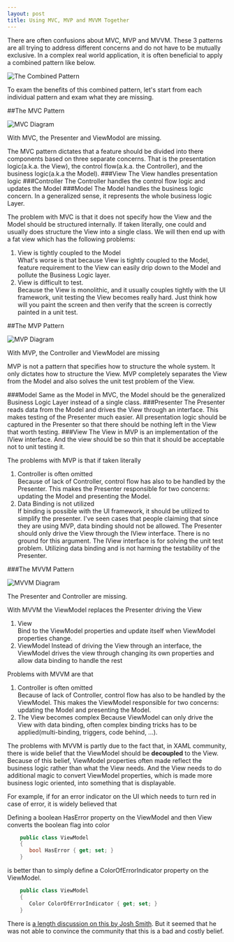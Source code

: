 ```yaml
---
layout: post
title: Using MVC, MVP and MVVM Together
---
```


There are often confusions about MVC, MVP and MVVM. These 3 patterns are all trying to address different concerns and do not have to be mutually exclusive. In a complex real world application, it is often beneficial to apply a combined pattern like below. 
<p><img src="/images/MVC_MVP_MVVM.png" alt="The Combined Pattern"></p>

To exam the benefits of this combined pattern, let's start from each individual pattern and exam what they are missing. 

##The MVC Pattern
<p><img src="/images/MVC.png" alt="MVC Diagram"></p>
With MVC, the Presenter and ViewModol are missing.
  
The MVC pattern dictates that a feature should be divided into there components based on three separate concerns. That is the presentation logic(a.k.a. the View), the control flow(a.k.a. the Controller), and the business logic(a.k.a the Model).
###View
The View handles presentation logic
###Controller
The Controller handles the control flow logic and updates the Model
###Model
The Model handles the business logic concern. In a generalized sense, it represents the whole business logic Layer.  

 The problem with MVC is that it does not specify how the View and the Model should be structured internally. If taken literally, one could and usually does structure the View into a single class. We will then end up with a fat view which has the following problems:

1. View is tightly coupled to the Model  
   What's worse is that because View is tightly coupled to the Model, feature requirement to the View can easily drip down to the Model and pollute the Business Logic layer.
2. View is difficult to test.  
   Because the View is monolithic, and it usually couples tightly with the UI framework, unit testing the View becomes really hard. Just think how will you paint the screen and then verify that the screen is correctly painted in a unit test.

##The MVP Pattern
<p><img src="/images/MVP.png" alt="MVP Diagram"></p>
With MVP, the Controller and ViewModel are missing

MVP is not a pattern that specifies how to structure the whole system. It only dictates how to structure the View. MVP completely separates the View from the Model and also solves the unit test problem of the View.

###Model
Same as the Model in MVC, the Model should be the generalized Business Logic Layer instead of a single class. 
###Presenter
The Presenter reads data from the Model and drives the View through an interface. This makes testing of the Presenter much easier. All presentation logic should be captured in the Presenter so that there should be nothing left in the View that worth testing. 
###View
The View in MVP is an implementation of the IView interface. And the view should be so thin that it should be acceptable not to unit testing it.   

The problems with MVP is that if taken literally

1. Controller is often omitted  
   Because of lack of Controller, control flow has also to be handled by the Presenter. This makes the Presenter responsible for two concerns: updating the Model and presenting the Model. 
2. Data Binding is not utilized  
   If binding is possible with the UI framework, it should be utilized to simplify the presenter. I've seen cases that people claiming that since they are using MVP, data binding should not be allowed. The Presenter should only drive the View through the IView interface. There is no ground for this argument. The IView interface is for solving the unit test problem. Utilizing data binding and is not harming the testability of the Presenter.

###The MVVM Pattern
<p><img src="/images/MVVM.png" alt="MVVM Diagram"></p>
The Presenter and Controller are missing.

With MVVM the ViewModel replaces the Presenter driving the View

1. View    
   Bind to the ViewModel properties and update itself when ViewModel properties change.
2. ViewModel
   Instead of driving the View through an interface, the ViewModel drives the view through changing its own properties and allow data binding to handle the rest

Problems with MVVM are that   
 
1. Controller is often omitted  
   Because of lack of Controller, control flow has also to be handled by the ViewModel. This makes the ViewModel responsible for two concerns: updating the Model and presenting the Model.
2. The View becomes complex
   Because ViewModel can only drive the View with data binding, often complex binding tricks has to be applied(multi-binding, triggers, code behind, ...). 

The problems with MVVM is partly due to the fact that, in XAML community, there is wide belief that the ViewModel should be **decoupled** to the View. Because of this belief, ViewModel properties often made reflect the business logic rather than what the View needs. And the View needs to do additional magic to convert ViewModel properties, which is made more business logic oriented, into something that is displayable.  
   
For example, if for an error indicator on the UI which needs to turn red in case of error, it is widely believed that 

Defining a boolean HasError property on the ViewModel and then View converts the boolean flag into color


```csharp
    public class ViewModel 
    {
       bool HasError { get; set; }
    }   
```  


is better than to simply define a ColorOfErrorIndicator property on the ViewModel.


```csharp
    public class ViewModel 
    {
       Color ColorOfErrorIndicator { get; set; }
    }   
```  
   

There is [a length discussion on this by Josh Smith](https://groups.google.com/forum/#!topic/wpf-disciples/P-JwzRB_GE8). But it seemed that he was not able to convince the community that this is a bad and costly belief. 


